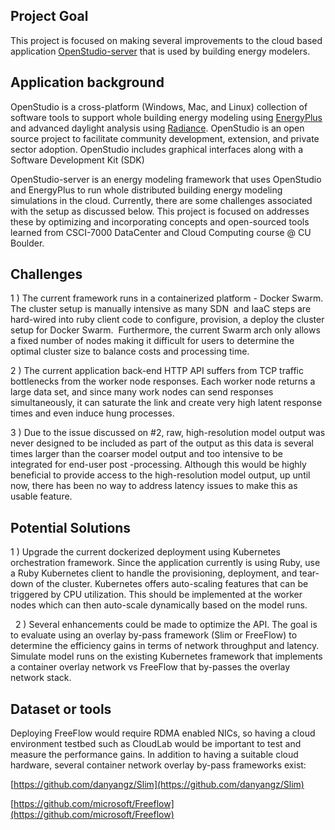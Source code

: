 ## Project Goal

This project is focused on making several improvements to the cloud based application [OpenStudio-server](https://github.com/NREL/OpenStudio-server) that is used by building energy modelers.

## Application background

OpenStudio is a cross-platform (Windows, Mac, and Linux) collection of software tools to support whole building energy modeling using [EnergyPlus](https://github.com/NREL/EnergyPlus) and advanced daylight analysis using [Radiance](https://github.com/NREL/Radiance/). OpenStudio is an open source project to facilitate community development, extension, and private sector adoption. OpenStudio includes graphical interfaces along with a Software Development Kit (SDK)

OpenStudio-server is an energy modeling framework that uses OpenStudio and EnergyPlus to run whole distributed building energy modeling simulations in the cloud. Currently, there are some challenges associated with the setup as discussed below. This project is focused on addresses these by optimizing and incorporating concepts and open-sourced tools learned from CSCI-7000 DataCenter and Cloud Computing course @ CU Boulder. 

## Challenges


1 ) The current framework runs in a containerized platform - Docker Swarm. The cluster setup is manually intensive as many SDN  and IaaC steps are hard-wired into ruby client code to configure, provision, a deploy the cluster setup for Docker Swarm.  Furthermore, the current Swarm arch only allows a fixed number of nodes making it difficult for users to determine the optimal cluster size to balance costs and processing time. 

2 ) The current application back-end HTTP API suffers from TCP traffic bottlenecks from the worker node responses. Each worker node returns a large data set, and since many work nodes can send responses simultaneously, it can saturate the link and create very high latent response times and even induce hung processes.

3 ) Due to the issue discussed on #2, raw, high-resolution model output was never designed to be included as part of the output as this data is several times larger than the coarser model output and too intensive to be integrated for end-user post -processing. Although this would be highly beneficial to provide access to the high-resolution model output, up until now, there has been no way to address latency issues to make this as usable feature. 

## Potential Solutions

1 ) Upgrade the current dockerized deployment using Kubernetes orchestration framework. Since the application currently is using Ruby, use a Ruby Kubernetes client to handle the provisioning, deployment, and tear-down of the cluster. Kubernetes offers auto-scaling features that can be triggered by CPU utilization. This should be implemented at the worker nodes which can then auto-scale dynamically based on the model runs.

  
2 ) Several enhancements could be made to optimize the API. The goal is to evaluate using an overlay by-pass framework (Slim or FreeFlow) to determine the efficiency gains in terms of network throughput and latency. Simulate model runs on the existing Kubernetes framework that implements a container overlay network vs FreeFlow that by-passes the overlay network stack.
  
## Dataset or tools
  
Deploying FreeFlow would require RDMA enabled NICs, so having a cloud environment testbed such as CloudLab would be important to test and measure the performance gains. In addition to having a suitable cloud hardware, several container network overlay by-pass frameworks exist:

[https://github.com/danyangz/Slim](https://github.com/danyangz/Slim)

[https://github.com/microsoft/Freeflow](https://github.com/microsoft/Freeflow)

